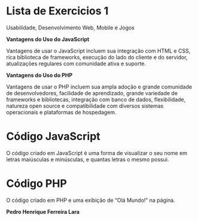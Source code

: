 # Lista de Exercicios 1

Usabilidade, Desenvolvimento Web, Mobile e Jogos

**Vantagens do Uso do JavaScript**

Vantagens de usar o JavaScript incluem sua integração com HTML e CSS, rica biblioteca de frameworks, execução do lado do cliente e do servidor, atualizações regulares com comunidade ativa e suporte. 

**Vantagens do Uso do PHP**

Vantagens de usar o PHP incluem sua ampla adoção e grande comunidade de desenvolvedores, facilidade de aprendizado, grande variedade de frameworks e bibliotecas, integração com banco de dados, flexibilidade, natureza open source e compatibilidade com diversos sistemas operacionais e plataformas de hospedagem.

# Código JavaScript

O código criado em JavaScript é uma forma de visualizar o seu nome em letras maiúsculas e minúsculas, e quantas letras o mesmo possui.

# Código PHP

O código criado em PHP e uma exibição de “Olá Mundo!”  na página.

**Pedro Henrique Ferreira Lara**
